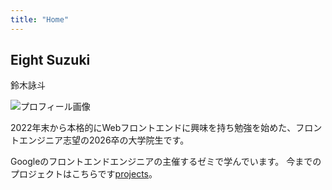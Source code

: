 ```yaml
---
title: "Home"
---
```


## Eight Suzuki
鈴木詠斗　

![プロフィール画像](../images/profile.png)

2022年末から本格的にWebフロントエンドに興味を持ち勉強を始めた、フロントエンジニア志望の2026卒の大学院生です。
  
Googleのフロントエンドエンジニアの主催するゼミで学んでいます。
今までのプロジェクトはこちらです[projects](/projects)。
